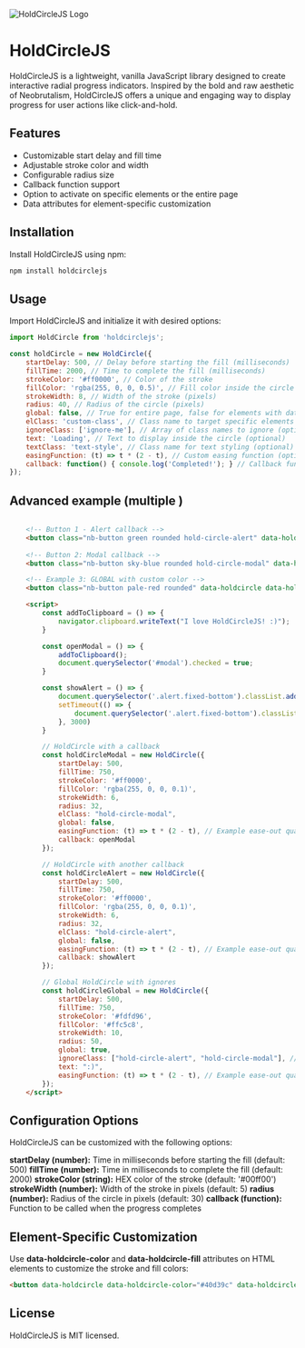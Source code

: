 ![HoldCircleJS Logo](https://holdcirclejs.web.app/logo.jpg)

# HoldCircleJS

HoldCircleJS is a lightweight, vanilla JavaScript library designed to create interactive radial progress indicators. Inspired by the bold and raw aesthetic of Neobrutalism, HoldCircleJS offers a unique and engaging way to display progress for user actions like click-and-hold.

## Features

- Customizable start delay and fill time
- Adjustable stroke color and width
- Configurable radius size
- Callback function support
- Option to activate on specific elements or the entire page
- Data attributes for element-specific customization

## Installation

Install HoldCircleJS using npm:

```bash
npm install holdcirclejs
```

## Usage

Import HoldCircleJS and initialize it with desired options:

```js
import HoldCircle from 'holdcirclejs';

const holdCircle = new HoldCircle({
    startDelay: 500, // Delay before starting the fill (milliseconds)
    fillTime: 2000, // Time to complete the fill (milliseconds)
    strokeColor: '#ff0000', // Color of the stroke
    fillColor: 'rgba(255, 0, 0, 0.5)', // Fill color inside the circle (optional)
    strokeWidth: 8, // Width of the stroke (pixels)
    radius: 40, // Radius of the circle (pixels)
    global: false, // True for entire page, false for elements with data-holdcircle attribute
    elClass: 'custom-class', // Class name to target specific elements (optional)
    ignoreClass: ['ignore-me'], // Array of class names to ignore (optional)
    text: 'Loading', // Text to display inside the circle (optional)
    textClass: 'text-style', // Class name for text styling (optional)
    easingFunction: (t) => t * (2 - t), // Custom easing function (optional)
    callback: function() { console.log('Completed!'); } // Callback function to execute when the fill is complete
});
```

## Advanced example (multiple )

```html

    <!-- Button 1 - Alert callback -->
    <button class="nb-button green rounded hold-circle-alert" data-holdcircle data-holdcircle-color="#40d39c" data-holdcircle-fill="rgba(0,0,0,0)">Hold me to see what I do</button>
    
    <!-- Button 2: Modal callback -->
    <button class="nb-button sky-blue rounded hold-circle-modal" data-holdcircle data-holdcircle-color="#0077b6" data-holdcircle-fill="rgba(0,119,182,0.25)">Hold me to see what I do</button>

    <!-- Example 3: GLOBAL with custom color -->
    <button class="nb-button pale-red rounded" data-holdcircle data-holdcircle-color="#ff5733">Hold me</button>

    <script>
        const addToClipboard = () => {
            navigator.clipboard.writeText("I love HoldCircleJS! :)");
        }

        const openModal = () => {
            addToClipboard();
            document.querySelector('#modal').checked = true;
        }

        const showAlert = () => {
            document.querySelector('.alert.fixed-bottom').classList.add('show');
            setTimeout(() => {
                document.querySelector('.alert.fixed-bottom').classList.remove('show');
            }, 3000)
        }

        // HoldCircle with a callback
        const holdCircleModal = new HoldCircle({
            startDelay: 500,
            fillTime: 750,
            strokeColor: '#ff0000',
            fillColor: 'rgba(255, 0, 0, 0.1)',
            strokeWidth: 6,
            radius: 32,
            elClass: "hold-circle-modal",
            global: false, 
            easingFunction: (t) => t * (2 - t), // Example ease-out quadratic
            callback: openModal
        });

        // HoldCircle with another callback
        const holdCircleAlert = new HoldCircle({
            startDelay: 500,
            fillTime: 750,
            strokeColor: '#ff0000',
            fillColor: 'rgba(255, 0, 0, 0.1)',
            strokeWidth: 6,
            radius: 32,
            elClass: "hold-circle-alert",
            global: false, 
            easingFunction: (t) => t * (2 - t), // Example ease-out quadratic
            callback: showAlert
        });

        // Global HoldCircle with ignores
        const holdCircleGlobal = new HoldCircle({
            startDelay: 500,
            fillTime: 750,
            strokeColor: '#fdfd96',
            fillColor: '#ffc5c8',
            strokeWidth: 10,
            radius: 50,
            global: true, 
            ignoreClass: ["hold-circle-alert", "hold-circle-modal"], // Make sure to ignore the classes attached to the other HoldCircle instances to avoid multiple HoldCircle instances appear at once
            text: ":)",
            easingFunction: (t) => t * (2 - t), // Example ease-out quadratic
        });
    </script>
```

## Configuration Options

HoldCircleJS can be customized with the following options:

**startDelay (number):** Time in milliseconds before starting the fill (default: 500)
**fillTime (number):** Time in milliseconds to complete the fill (default: 2000)
**strokeColor (string):** HEX color of the stroke (default: '#00ff00')
**strokeWidth (number):** Width of the stroke in pixels (default: 5)
**radius (number):** Radius of the circle in pixels (default: 30)
**callback (function):** Function to be called when the progress completes

## Element-Specific Customization

Use **data-holdcircle-color** and **data-holdcircle-fill** attributes on HTML elements to customize the stroke and fill colors:

```html
<button data-holdcircle data-holdcircle-color="#40d39c" data-holdcircle-fill="rgba(0,0,0,0)">Click me</button>
```

## License

HoldCircleJS is MIT licensed.